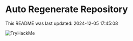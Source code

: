 # Auto Regenerate Repository

This README was last updated: 2024-12-05 17:45:08

 ![TryHackMe](https://tryhackme.com/badge/533634)